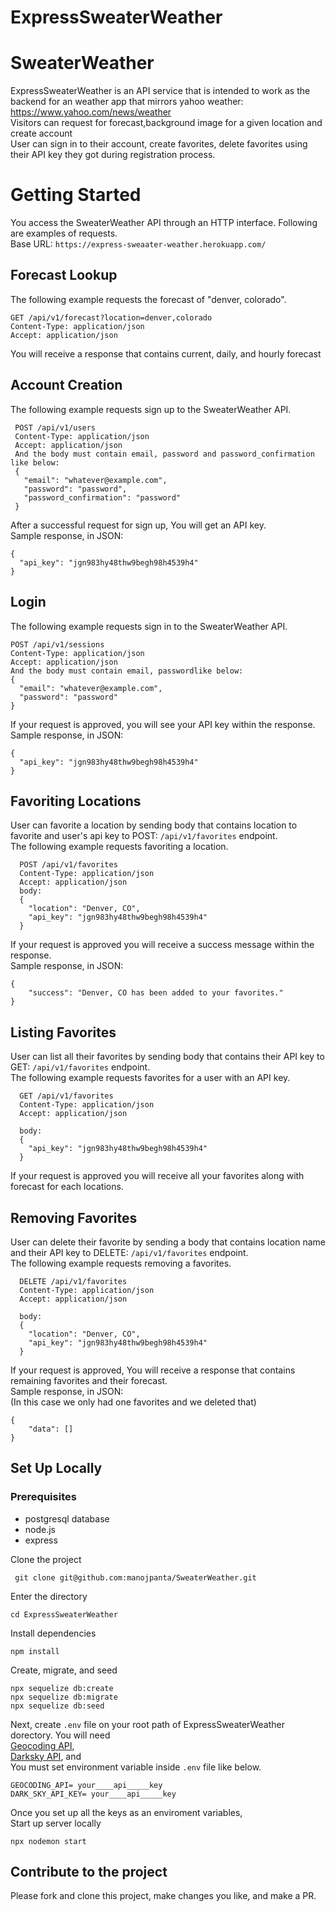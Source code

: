 # ExpressSweaterWeather
# SweaterWeather

ExpressSweaterWeather is an API service that is intended to work as the backend for an weather app that mirrors yahoo weather:   https://www.yahoo.com/news/weather  
Visitors can request for forecast,background image for a given location and create account  
User can sign in to their account, create favorites, delete favorites using their API key they got during registration   process.  

# Getting Started
You access the SweaterWeather API through an HTTP interface. Following are examples of requests.  
Base URL: `https://express-sweaater-weather.herokuapp.com/`
## Forecast Lookup
The following example requests the forecast of  "denver, colorado".  
```
GET /api/v1/forecast?location=denver,colorado
Content-Type: application/json
Accept: application/json
```
You will receive a response that contains current, daily, and hourly forecast   
## Account Creation 
The following example requests sign up to the SweaterWeather API.  
```
 POST /api/v1/users 
 Content-Type: application/json
 Accept: application/json
 And the body must contain email, password and password_confirmation like below:
 { 
   "email": "whatever@example.com",
   "password": "password",
   "password_confirmation": "password"
 }
 ```
After a successful request for sign up, You will get an API key.   
Sample response, in JSON:  
```
{ 
  "api_key": "jgn983hy48thw9begh98h4539h4"
}
```

## Login
The following example requests sign in to the SweaterWeather API.  
```
POST /api/v1/sessions
Content-Type: application/json
Accept: application/json
And the body must contain email, passwordlike below:
{
  "email": "whatever@example.com",
  "password": "password"
}
```
If your request is approved, you will see your API key within the response.  
Sample response, in JSON:  
```
{
  "api_key": "jgn983hy48thw9begh98h4539h4"
}
```
## Favoriting Locations
User can favorite a location by sending body that contains location to favorite and user's api key to POST: `/api/v1/favorites` endpoint.  
The following example requests favoriting a location.  
``` 
  POST /api/v1/favorites
  Content-Type: application/json
  Accept: application/json
  body:
  {
    "location": "Denver, CO",
    "api_key": "jgn983hy48thw9begh98h4539h4"
  }
 ```
If your request is approved you will receive a success message within the response.  
Sample response, in JSON:  
```
{
    "success": "Denver, CO has been added to your favorites."
}
```
## Listing Favorites 
User can list all their favorites by sending body that contains their API key to GET: `/api/v1/favorites` endpoint.    
The following example requests favorites for a user with an API key.  
```
  GET /api/v1/favorites
  Content-Type: application/json
  Accept: application/json

  body:
  {
    "api_key": "jgn983hy48thw9begh98h4539h4"
  }
  ```
If your request is approved you will receive all your favorites along with forecast for each locations.  
## Removing Favorites  
User can delete their favorite by sending a body that contains location name and their API key to DELETE: `/api/v1/favorites` endpoint.  
The following example requests removing a favorites.  
```
  DELETE /api/v1/favorites
  Content-Type: application/json
  Accept: application/json

  body:
  {
    "location": "Denver, CO",
    "api_key": "jgn983hy48thw9begh98h4539h4"
  }
```
If your request is approved, You will receive a response that contains remaining favorites and their forecast.  
Sample response, in JSON:  
(In this case we only had one favorites and we deleted that)

```
{
    "data": []
}
``` 

## Set Up Locally 
### Prerequisites 
* postgresql database  
* node.js 
* express 


Clone the project   
```
 git clone git@github.com:manojpanta/SweaterWeather.git
```
Enter the directory  
```
cd ExpressSweaterWeather
```
Install dependencies  
```
npm install
```
Create, migrate, and seed  
```
npx sequelize db:create
npx sequelize db:migrate
npx sequelize db:seed

```
Next, create `.env` file on your root path of ExpressSweaterWeather dorectory. 
You will need  
[Geocoding API](https://developers.google.com/maps/documentation/geocoding/get-api-key),  
[Darksky API](https://darksky.net/dev), and  
You must set environment variable inside `.env` file like below.  
```
GEOCODING_API= your____api_____key
DARK_SKY_API_KEY= your____api_____key
```
Once you set up all the keys as an enviroment variables,  
Start up server locally  
```
npx nodemon start
```
## Contribute to the project
Please fork and clone this project, make changes you like, and make a PR.

